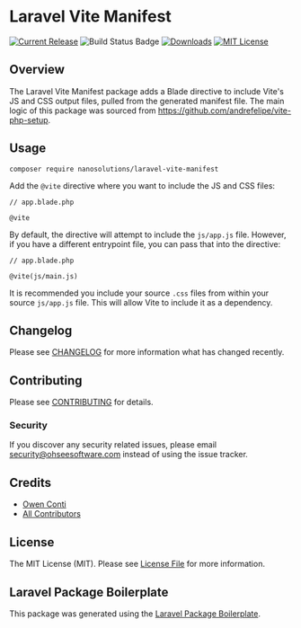 # Laravel Vite Manifest

[![Current Release](https://img.shields.io/github/release/ohseesoftware/laravel-vite-manifest.svg?style=flat-square)](https://github.com/ohseesoftware/laravel-vite-manifest/releases)
![Build Status Badge](https://github.com/ohseesoftware/laravel-vite-manifest/workflows/Build/badge.svg)
[![Downloads](https://img.shields.io/packagist/dt/ohseesoftware/laravel-vite-manifest.svg?style=flat-square)](https://packagist.org/packages/ohseesoftware/laravel-vite-manifest)
[![MIT License](https://img.shields.io/github/license/ohseesoftware/laravel-vite-manifest.svg?style=flat-square)](https://github.com/ohseesoftware/laravel-vite-manifest/blob/master/LICENSE)

## Overview

The Laravel Vite Manifest package adds a Blade directive to include Vite's JS and CSS output files, pulled from the generated manifest file. The main logic of this package was sourced from https://github.com/andrefelipe/vite-php-setup.

## Usage

```
composer require nanosolutions/laravel-vite-manifest
```

Add the `@vite` directive where you want to include the JS and CSS files:

```
// app.blade.php

@vite
```

By default, the directive will attempt to include the `js/app.js` file. However, if you have a different entrypoint file, you can pass that into the directive:

```
// app.blade.php

@vite(js/main.js)
```

It is recommended you include your source `.css` files from within your source `js/app.js` file. This will allow Vite to include it as a dependency.


## Changelog

Please see [CHANGELOG](CHANGELOG.md) for more information what has changed recently.

## Contributing

Please see [CONTRIBUTING](CONTRIBUTING.md) for details.

### Security

If you discover any security related issues, please email security@ohseesoftware.com instead of using the issue tracker.

## Credits

-   [Owen Conti](https://github.com/ohseesoftware)
-   [All Contributors](../../contributors)

## License

The MIT License (MIT). Please see [License File](LICENSE.md) for more information.

## Laravel Package Boilerplate

This package was generated using the [Laravel Package Boilerplate](https://laravelpackageboilerplate.com).
